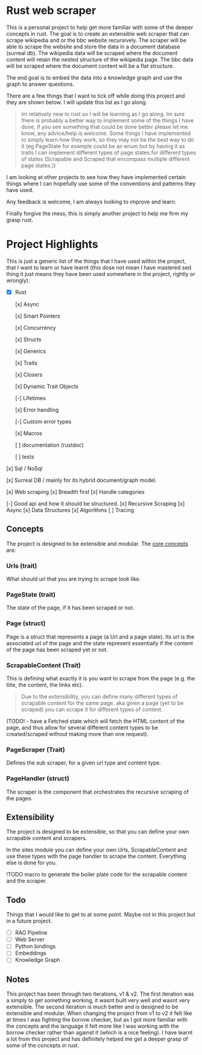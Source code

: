 # Rust web scraper

This is a personal project to help get more familiar with some of the deeper concepts in rust. The goal is to create an extensible web scraper that can scrape wikipedia and or the bbc website recursively. The scraper will be able to scrape the website and store the data in a document database (surreal db). The wikipedia data will be scraped where the document content will retain the nested structure of the wikipedia page. The bbc data will be scraped where the document content will be a flat structure.

The end goal is to embed the data into a knowledge graph and use the graph to answer questions.

There are a few things that I want to tick off while doing this project and they are shown below. I will update this list as I go along.

> Im relatively new to rust so I will be learning as I go along. Im sure there is probably a better way to implement some of the things I have done, if you see something that could be done better please let me know, any advice/help is welcome. Some things I have implemented to simply learn how they work, so they may not be the best way to do it (eg PageState for example could be an enum but by having it as traits I can implement different types of page states for different types of states (Scrapable and Scraped that encompass multiple different page states.))

I am looking at other projects to see how they have implemented certain things where I can hopefully use some of the conventions and patterns they have used.

Any feedback is welcome, I am always looking to improve and learn.

Finally forgive the mess, this is simply another project to help me firm my grasp rust.

# Project Highlights

This is just a generic list of the things that I have used within the project, that I want to learn or have learnt (this dose not mean I have mastered sed thing it just means they have been used somewhere in the project, rightly or wrongly).

- [x] Rust

  [x] Async

  [x] Smart Pointers

  [x] Concurrency

  [x] Structs

  [x] Generics

  [x] Traits

  [x] Closers

  [x] Dynamic Trait Objects

  [-] Lifetimes

  [x] Error handling

  [-] Custom error types

  [x] Macros

  [ ] documentation (rustdoc)

  [ ] tests

[x] Sql / NoSql

[x] Surreal DB / mainly for its hybrid document/graph model.

[x] Web scraping
  [x] Breadth first
  [x] Handle categories

[-] Good api and how it should be structured.
[x] Recursive Scraping
[x] Async
[x] Data Structures
[x] Algorithms
[ ] Tracing

## Concepts

The project is designed to be extensible and modular. The [core concepts](./src/scraper_v2/common/) are:

### Urls (trait)

What should url that you are trying to scrape look like.

### PageState (trait)

The state of the page, if it has been scraped or not.

### Page (struct)

Page is a struct that represents a page (a Url and a page state). Its url is the associated url of the page and the state represent essentially if the content of the page has been scraped yet or not.

### ScrapableContent (Trait)

This is defining what exactly it is you want to scrape from the page (e.g. the title, the content, the links etc).

> Due to the extensibility, you can define many different types of scrapable content for the same page. aka given a page (yet to be scraped) you can scrape it for different types of content.

(TODO! - have a Fetched state which will fetch the HTML content of the page, and thus allow for several different content types to be created/scraped without making more than one request).

### PageScraper (Trait)

Defines the sub scraper, for a given url type and content type.

### PageHandler (struct)

The scraper is the component that orchestrates the recursive scraping of the pages.

## Extensibility

The project is designed to be extensible, so that you can define your own scrapable content and scrapers.

In the sites module you can define your own Urls, ScrapableContent and use these types with the page handler to scrape the content. Everything else is done for you.

!TODO macro to generate the boiler plate code for the scrapable content and the scraper.

## Todo

Things that I would like to get to at some point. Maybe not in this project but in a future project.

- [ ] RAG Pipeline
- [ ] Web Server
- [ ] Python bindings
- [ ] Embeddings
- [ ] Knowledge Graph

## Notes

This project has been through two iterations, v1 & v2. The first iteration was a simply to get something working, it wasnt built very well and wasnt very extensible. The second iteration is much better and is designed to be extensible and modular. When changing the project from v1 to v2 it felt like at times I was fighting the borrow checker, but as I got more familiar with the concepts and the language it felt more like I was working with the borrow checker rather than against it (which is a nice feeling).  I have learnt a lot from this project and has definitely helped me get a deeper grasp of some of the concepts in rust.

